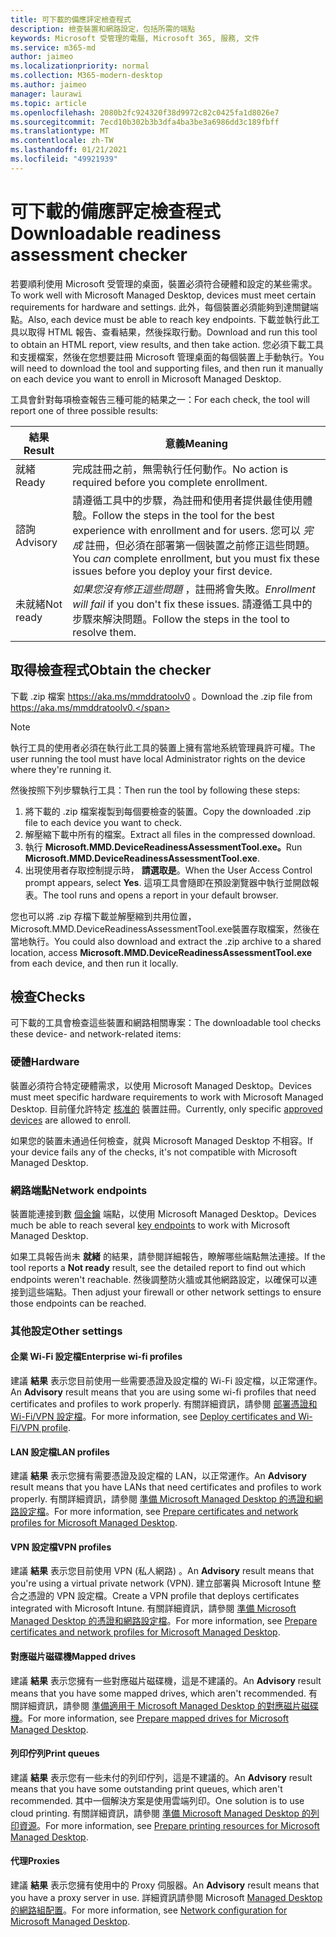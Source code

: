 ```yaml
---
title: 可下載的備應評定檢查程式
description: 檢查裝置和網路設定，包括所需的端點
keywords: Microsoft 受管理的電腦, Microsoft 365, 服務, 文件
ms.service: m365-md
author: jaimeo
ms.localizationpriority: normal
ms.collection: M365-modern-desktop
ms.author: jaimeo
manager: laurawi
ms.topic: article
ms.openlocfilehash: 2080b2fc924320f38d9972c82c0425fa1d8026e7
ms.sourcegitcommit: 7ecd10b302b3b3dfa4ba3be3a6986dd3c189fbff
ms.translationtype: MT
ms.contentlocale: zh-TW
ms.lasthandoff: 01/21/2021
ms.locfileid: "49921939"
---
```

# <a name="downloadable-readiness-assessment-checker"></a><span data-ttu-id="ac3ad-104">可下載的備應評定檢查程式</span><span class="sxs-lookup"><span data-stu-id="ac3ad-104">Downloadable readiness assessment checker</span></span>

<span data-ttu-id="ac3ad-105">若要順利使用 Microsoft 受管理的桌面，裝置必須符合硬體和設定的某些需求。</span><span class="sxs-lookup"><span data-stu-id="ac3ad-105">To work well with Microsoft Managed Desktop, devices must meet certain requirements for hardware and settings.</span></span> <span data-ttu-id="ac3ad-106">此外，每個裝置必須能夠到達關鍵端點。</span><span class="sxs-lookup"><span data-stu-id="ac3ad-106">Also, each device must be able to reach key endpoints.</span></span> <span data-ttu-id="ac3ad-107">下載並執行此工具以取得 HTML 報告、查看結果，然後採取行動。</span><span class="sxs-lookup"><span data-stu-id="ac3ad-107">Download and run this tool to obtain an HTML report, view results, and then take action.</span></span> <span data-ttu-id="ac3ad-108">您必須下載工具和支援檔案，然後在您想要註冊 Microsoft 管理桌面的每個裝置上手動執行。</span><span class="sxs-lookup"><span data-stu-id="ac3ad-108">You will need to download the tool and supporting files, and then run it manually on each device you want to enroll in Microsoft Managed Desktop.</span></span>

<span data-ttu-id="ac3ad-109">工具會針對每項檢查報告三種可能的結果之一：</span><span class="sxs-lookup"><span data-stu-id="ac3ad-109">For each check, the tool will report one of three possible results:</span></span>


|<span data-ttu-id="ac3ad-110">結果</span><span class="sxs-lookup"><span data-stu-id="ac3ad-110">Result</span></span>  |<span data-ttu-id="ac3ad-111">意義</span><span class="sxs-lookup"><span data-stu-id="ac3ad-111">Meaning</span></span>  |
|---------|---------|
|<span data-ttu-id="ac3ad-112">就緒</span><span class="sxs-lookup"><span data-stu-id="ac3ad-112">Ready</span></span>     | <span data-ttu-id="ac3ad-113">完成註冊之前，無需執行任何動作。</span><span class="sxs-lookup"><span data-stu-id="ac3ad-113">No action is required before you complete enrollment.</span></span>        |
|<span data-ttu-id="ac3ad-114">諮詢</span><span class="sxs-lookup"><span data-stu-id="ac3ad-114">Advisory</span></span>    | <span data-ttu-id="ac3ad-115">請遵循工具中的步驟，為註冊和使用者提供最佳使用體驗。</span><span class="sxs-lookup"><span data-stu-id="ac3ad-115">Follow the steps in the tool for the best experience with enrollment and for users.</span></span> <span data-ttu-id="ac3ad-116">您可以 *完成* 註冊，但必須在部署第一個裝置之前修正這些問題。</span><span class="sxs-lookup"><span data-stu-id="ac3ad-116">You *can* complete enrollment, but you must fix these issues before you deploy your first device.</span></span>        |
|<span data-ttu-id="ac3ad-117">未就緒</span><span class="sxs-lookup"><span data-stu-id="ac3ad-117">Not ready</span></span> | <span data-ttu-id="ac3ad-118">*如果您沒有修正這些問題* ，註冊將會失敗。</span><span class="sxs-lookup"><span data-stu-id="ac3ad-118">*Enrollment will fail* if you don't fix these issues.</span></span> <span data-ttu-id="ac3ad-119">請遵循工具中的步驟來解決問題。</span><span class="sxs-lookup"><span data-stu-id="ac3ad-119">Follow the steps in the tool to resolve them.</span></span>        |

## <a name="obtain-the-checker"></a><span data-ttu-id="ac3ad-120">取得檢查程式</span><span class="sxs-lookup"><span data-stu-id="ac3ad-120">Obtain the checker</span></span>

<span data-ttu-id="ac3ad-121">下載 .zip 檔案 https://aka.ms/mmddratoolv0 。</span><span class="sxs-lookup"><span data-stu-id="ac3ad-121">Download the .zip file from https://aka.ms/mmddratoolv0.</span></span>

> [!NOTE]
> <span data-ttu-id="ac3ad-122">執行工具的使用者必須在執行此工具的裝置上擁有當地系統管理員許可權。</span><span class="sxs-lookup"><span data-stu-id="ac3ad-122">The user running the tool must have local Administrator rights on the device where they're running it.</span></span>

 <span data-ttu-id="ac3ad-123">然後按照下列步驟執行工具：</span><span class="sxs-lookup"><span data-stu-id="ac3ad-123">Then run the tool by following these steps:</span></span>

1. <span data-ttu-id="ac3ad-124">將下載的 .zip 檔案複製到每個要檢查的裝置。</span><span class="sxs-lookup"><span data-stu-id="ac3ad-124">Copy the downloaded .zip file to each device you want to check.</span></span>
2. <span data-ttu-id="ac3ad-125">解壓縮下載中所有的檔案。</span><span class="sxs-lookup"><span data-stu-id="ac3ad-125">Extract all files in the compressed download.</span></span>
3. <span data-ttu-id="ac3ad-126">執行 **Microsoft.MMD.DeviceReadinessAssessmentTool.exe。**</span><span class="sxs-lookup"><span data-stu-id="ac3ad-126">Run **Microsoft.MMD.DeviceReadinessAssessmentTool.exe**.</span></span>
4. <span data-ttu-id="ac3ad-127">出現使用者存取控制提示時， **請選取是**。</span><span class="sxs-lookup"><span data-stu-id="ac3ad-127">When the User Access Control prompt appears, select **Yes**.</span></span> <span data-ttu-id="ac3ad-128">這項工具會隨即在預設瀏覽器中執行並開啟報表。</span><span class="sxs-lookup"><span data-stu-id="ac3ad-128">The tool runs and opens a report in your default browser.</span></span>

<span data-ttu-id="ac3ad-129">您也可以將 .zip 存檔下載並解壓縮到共用位置，Microsoft.MMD.DeviceReadinessAssessmentTool.exe裝置存取檔案，然後在當地執行。</span><span class="sxs-lookup"><span data-stu-id="ac3ad-129">You could also download and extract the .zip archive to a shared location, access **Microsoft.MMD.DeviceReadinessAssessmentTool.exe** from each device, and then run it locally.</span></span>


## <a name="checks"></a><span data-ttu-id="ac3ad-130">檢查</span><span class="sxs-lookup"><span data-stu-id="ac3ad-130">Checks</span></span>

<span data-ttu-id="ac3ad-131">可下載的工具會檢查這些裝置和網路相關專案：</span><span class="sxs-lookup"><span data-stu-id="ac3ad-131">The downloadable tool checks these device- and network-related items:</span></span>

### <a name="hardware"></a><span data-ttu-id="ac3ad-132">硬體</span><span class="sxs-lookup"><span data-stu-id="ac3ad-132">Hardware</span></span>

<span data-ttu-id="ac3ad-133">裝置必須符合特定硬體需求，以使用 Microsoft Managed Desktop。</span><span class="sxs-lookup"><span data-stu-id="ac3ad-133">Devices must meet specific hardware requirements to work with Microsoft Managed Desktop.</span></span> <span data-ttu-id="ac3ad-134">目前僅允許特定 [核准的](../service-description/device-list.md) 裝置註冊。</span><span class="sxs-lookup"><span data-stu-id="ac3ad-134">Currently, only specific [approved devices](../service-description/device-list.md) are allowed to enroll.</span></span> 

<span data-ttu-id="ac3ad-135">如果您的裝置未通過任何檢查，就與 Microsoft Managed Desktop 不相容。</span><span class="sxs-lookup"><span data-stu-id="ac3ad-135">If your device fails any of the checks, it's not compatible with Microsoft Managed Desktop.</span></span>

### <a name="network-endpoints"></a><span data-ttu-id="ac3ad-136">網路端點</span><span class="sxs-lookup"><span data-stu-id="ac3ad-136">Network endpoints</span></span>

<span data-ttu-id="ac3ad-137">裝置能連接到數 [個金鑰](network.md) 端點，以使用 Microsoft Managed Desktop。</span><span class="sxs-lookup"><span data-stu-id="ac3ad-137">Devices much be able to reach several [key endpoints](network.md) to work with Microsoft Managed Desktop.</span></span>

<span data-ttu-id="ac3ad-138">如果工具報告尚未 **就緒** 的結果，請參閱詳細報告，瞭解哪些端點無法連接。</span><span class="sxs-lookup"><span data-stu-id="ac3ad-138">If the tool reports a **Not ready** result, see the detailed report to find out which endpoints weren't reachable.</span></span> <span data-ttu-id="ac3ad-139">然後調整防火牆或其他網路設定，以確保可以連接到這些端點。</span><span class="sxs-lookup"><span data-stu-id="ac3ad-139">Then adjust your firewall or other network settings to ensure those endpoints can be reached.</span></span>

### <a name="other-settings"></a><span data-ttu-id="ac3ad-140">其他設定</span><span class="sxs-lookup"><span data-stu-id="ac3ad-140">Other settings</span></span>

#### <a name="enterprise-wi-fi-profiles"></a><span data-ttu-id="ac3ad-141">企業 Wi-Fi 設定檔</span><span class="sxs-lookup"><span data-stu-id="ac3ad-141">Enterprise wi-fi profiles</span></span>

<span data-ttu-id="ac3ad-142">建議 **結果** 表示您目前使用一些需要憑證及設定檔的 Wi-Fi 設定檔，以正常運作。</span><span class="sxs-lookup"><span data-stu-id="ac3ad-142">An **Advisory** result means that you are using some wi-fi profiles that need certificates and profiles to work properly.</span></span> <span data-ttu-id="ac3ad-143">有關詳細資訊，請參閱 [部署憑證和 Wi-Fi/VPN 設定檔](certs-wifi-lan.md#deploy-certificates-and-wi-fivpn-profile)。</span><span class="sxs-lookup"><span data-stu-id="ac3ad-143">For more information, see [Deploy certificates and Wi-Fi/VPN profile](certs-wifi-lan.md#deploy-certificates-and-wi-fivpn-profile).</span></span>

#### <a name="lan-profiles"></a><span data-ttu-id="ac3ad-144">LAN 設定檔</span><span class="sxs-lookup"><span data-stu-id="ac3ad-144">LAN profiles</span></span>

<span data-ttu-id="ac3ad-145">建議 **結果** 表示您擁有需要憑證及設定檔的 LAN，以正常運作。</span><span class="sxs-lookup"><span data-stu-id="ac3ad-145">An **Advisory** result means that you have LANs that need certificates and profiles to work properly.</span></span> <span data-ttu-id="ac3ad-146">有關詳細資訊，請參閱 [準備 Microsoft Managed Desktop 的憑證和網路設定檔](certs-wifi-lan.md)。</span><span class="sxs-lookup"><span data-stu-id="ac3ad-146">For more information, see [Prepare certificates and network profiles for Microsoft Managed Desktop](certs-wifi-lan.md).</span></span>

#### <a name="vpn-profiles"></a><span data-ttu-id="ac3ad-147">VPN 設定檔</span><span class="sxs-lookup"><span data-stu-id="ac3ad-147">VPN profiles</span></span>

<span data-ttu-id="ac3ad-148">建議 **結果** 表示您目前使用 VPN (私人網路) 。</span><span class="sxs-lookup"><span data-stu-id="ac3ad-148">An **Advisory** result means that you're using a virtual private network (VPN).</span></span> <span data-ttu-id="ac3ad-149">建立部署與 Microsoft Intune 整合之憑證的 VPN 設定檔。</span><span class="sxs-lookup"><span data-stu-id="ac3ad-149">Create a VPN profile that deploys certificates integrated with Microsoft Intune.</span></span> <span data-ttu-id="ac3ad-150">有關詳細資訊，請參閱 [準備 Microsoft Managed Desktop 的憑證和網路設定檔](certs-wifi-lan.md)。</span><span class="sxs-lookup"><span data-stu-id="ac3ad-150">For more information, see [Prepare certificates and network profiles for Microsoft Managed Desktop](certs-wifi-lan.md).</span></span>

#### <a name="mapped-drives"></a><span data-ttu-id="ac3ad-151">對應磁片磁碟機</span><span class="sxs-lookup"><span data-stu-id="ac3ad-151">Mapped drives</span></span>

<span data-ttu-id="ac3ad-152">建議 **結果** 表示您擁有一些對應磁片磁碟機，這是不建議的。</span><span class="sxs-lookup"><span data-stu-id="ac3ad-152">An **Advisory** result means that you have some mapped drives, which aren't recommended.</span></span> <span data-ttu-id="ac3ad-153">有關詳細資訊，請參閱 [準備適用于 Microsoft Managed Desktop 的對應磁片磁碟機](mapped-drives.md)。</span><span class="sxs-lookup"><span data-stu-id="ac3ad-153">For more information, see [Prepare mapped drives for Microsoft Managed Desktop](mapped-drives.md).</span></span>

#### <a name="print-queues"></a><span data-ttu-id="ac3ad-154">列印佇列</span><span class="sxs-lookup"><span data-stu-id="ac3ad-154">Print queues</span></span>

<span data-ttu-id="ac3ad-155">建議 **結果** 表示您有一些未付的列印佇列，這是不建議的。</span><span class="sxs-lookup"><span data-stu-id="ac3ad-155">An **Advisory** result means that you have some outstanding print queues, which aren't recommended.</span></span> <span data-ttu-id="ac3ad-156">其中一個解決方案是使用雲端列印。</span><span class="sxs-lookup"><span data-stu-id="ac3ad-156">One solution is to use cloud printing.</span></span> <span data-ttu-id="ac3ad-157">有關詳細資訊，請參閱 [準備 Microsoft Managed Desktop 的列印資源](printing.md)。</span><span class="sxs-lookup"><span data-stu-id="ac3ad-157">For more information, see [Prepare printing resources for Microsoft Managed Desktop](printing.md).</span></span>

#### <a name="proxies"></a><span data-ttu-id="ac3ad-158">代理</span><span class="sxs-lookup"><span data-stu-id="ac3ad-158">Proxies</span></span>

<span data-ttu-id="ac3ad-159">建議 **結果** 表示您擁有使用中的 Proxy 伺服器。</span><span class="sxs-lookup"><span data-stu-id="ac3ad-159">An **Advisory** result means that you have a proxy server in use.</span></span> <span data-ttu-id="ac3ad-160">詳細資訊請參閱 Microsoft [Managed Desktop 的網路組配置](network.md)。</span><span class="sxs-lookup"><span data-stu-id="ac3ad-160">For more information, see [Network configuration for Microsoft Managed Desktop](network.md).</span></span>

